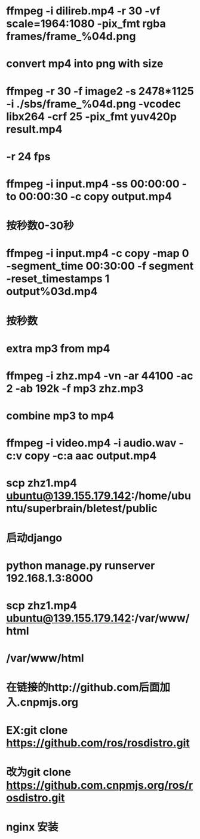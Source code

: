 <!-- ffmpeg helper -->
#  ffmpeg -i dilireb.mp4 -r 30 -vf scale=1964:1080 -pix_fmt rgba frames/frame_%04d.png
#  convert mp4 into png with size
#  ffmpeg -r 30 -f image2 -s 2478*1125 -i ./sbs/frame_%04d.png -vcodec libx264 -crf 25  -pix_fmt yuv420p result.mp4
#  -r 24 fps 
# ffmpeg -i input.mp4 -ss 00:00:00 -to 00:00:30 -c copy output.mp4  
# 按秒数0-30秒
# ffmpeg -i input.mp4 -c copy -map 0 -segment_time 00:30:00 -f segment -reset_timestamps 1 output%03d.mp4 
# 按秒数
# extra mp3 from mp4
# ffmpeg -i zhz.mp4 -vn -ar 44100 -ac 2 -ab 192k -f mp3 zhz.mp3
# combine mp3 to mp4
# ffmpeg -i video.mp4 -i audio.wav -c:v copy -c:a aac output.mp4

#  scp zhz1.mp4 ubuntu@139.155.179.142:/home/ubuntu/superbrain/bletest/public
# 启动django
# python manage.py runserver 192.168.1.3:8000

# scp zhz1.mp4 ubuntu@139.155.179.142:/var/www/html
# /var/www/html
# 在链接的http://github.com后面加入.cnpmjs.org
# EX:git clone https://github.com/ros/rosdistro.git
# 改为git clone https://github.com.cnpmjs.org/ros/rosdistro.git

# nginx 安装

<!-- https://www.digitalocean.com/community/tutorials/how-to-install-nginx-on-ubuntu-18-04 -->